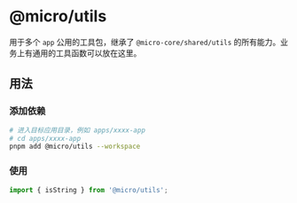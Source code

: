 # @micro/utils

用于多个 `app` 公用的工具包，继承了 `@micro-core/shared/utils` 的所有能力。业务上有通用的工具函数可以放在这里。

## 用法

### 添加依赖

```bash
# 进入目标应用目录，例如 apps/xxxx-app
# cd apps/xxxx-app
pnpm add @micro/utils --workspace
```

### 使用

```ts
import { isString } from '@micro/utils';
```
